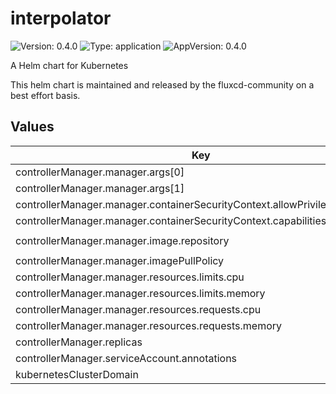 # interpolator



![Version: 0.4.0](https://img.shields.io/badge/Version-0.4.0-informational?style=flat-square) ![Type: application](https://img.shields.io/badge/Type-application-informational?style=flat-square) ![AppVersion: 0.4.0](https://img.shields.io/badge/AppVersion-0.4.0-informational?style=flat-square) 

A Helm chart for Kubernetes

This helm chart is maintained and released by the fluxcd-community on a best effort basis.









## Values

| Key | Type | Default | Description |
|-----|------|---------|-------------|
| controllerManager.manager.args[0] | string | `"--leader-elect"` |  |
| controllerManager.manager.args[1] | string | `"--health-probe-bind-address=:8081"` |  |
| controllerManager.manager.containerSecurityContext.allowPrivilegeEscalation | bool | `false` |  |
| controllerManager.manager.containerSecurityContext.capabilities.drop[0] | string | `"ALL"` |  |
| controllerManager.manager.image.repository | string | `"ghcr.io/grzegorzgniadek/interpolator-operator"` |  |
| controllerManager.manager.imagePullPolicy | string | `"Always"` |  |
| controllerManager.manager.resources.limits.cpu | string | `"200m"` |  |
| controllerManager.manager.resources.limits.memory | string | `"128Mi"` |  |
| controllerManager.manager.resources.requests.cpu | string | `"10m"` |  |
| controllerManager.manager.resources.requests.memory | string | `"64Mi"` |  |
| controllerManager.replicas | int | `1` |  |
| controllerManager.serviceAccount.annotations | object | `{}` |  |
| kubernetesClusterDomain | string | `"cluster.local"` |  |